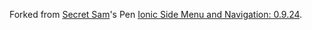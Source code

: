 
Forked from [Secret Sam](http://codepen.io/anon/pen/QbOeyz)'s Pen [Ionic Side Menu and Navigation: 0.9.24](http://codepen.io/vialware/pen/ypoxd/).
